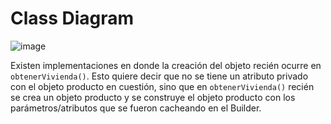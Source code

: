 # Class Diagram

![image](https://user-images.githubusercontent.com/38252227/184269615-09c99734-209d-4a4c-8b34-8d9401e6caa8.png)

Existen implementaciones en donde la creación del objeto recién ocurre en `obtenerVivienda()`. Esto quiere decir que no
se tiene un atributo privado con el objeto producto en cuestión, sino que en `obtenerVivienda()` recién se crea un
objeto producto y se construye el objeto producto con los parámetros/atributos que se fueron cacheando en el Builder.